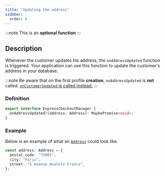 ```yaml
---
title: "Updating the address"
sidebar:
  order: 6
---
```


:::note
This is an **optional function**
:::

## Description

Whenever the customer updates his address, the `onAddressUpdated` function is triggered.
Your application can use this function to update the customer's address in your database.

:::note
Be aware that on the first profile **creation**, `onAddressUpdated` is **not** called. [`onCustomerUpdated` is called instead.](./customer#oncustomerupdated)
:::

### Definition

```typescript
export interface ExpressCheckoutManager {
  onAddressUpdated?(address: Address): MaybePromise<void>;
}
```

### Example

Below is an example of what an [`Address`](../Types.md#address) could look like.

```typescript
const address: Address = {
  postal_code: "75001",
  city: "Paris",
  street: "5 Avenue Anatole France",
};
```
